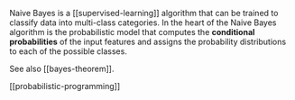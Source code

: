 Naive Bayes is a [[supervised-learning]] algorithm that can be trained to classify data into multi-class categories. In the heart of the Naive Bayes algorithm is the probabilistic model that computes the **conditional probabilities** of the input features and assigns the probability distributions to each of the possible classes.

See also [[bayes-theorem]].

[[probabilistic-programming]]

